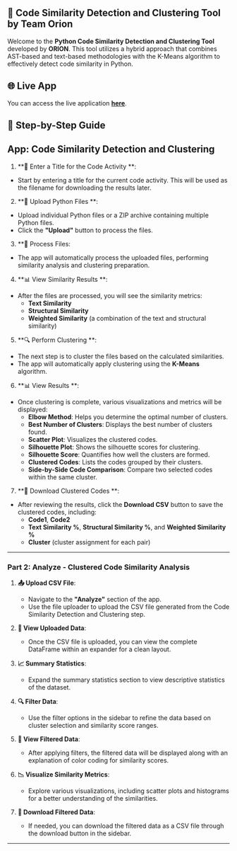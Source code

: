 ## 🚀 Code Similarity Detection and Clustering Tool by Team Orion

Welcome to the **Python Code Similarity Detection and Clustering Tool** developed by **ORION**. This tool utilizes a hybrid approach that combines AST-based and text-based methodologies with the K-Means algorithm to effectively detect code similarity in Python.

## 🌐 Live App
You can access the live application [**here**](https://thesis-roqzofhqframgkykcznpcp.streamlit.app/).

## 📖 Step-by-Step Guide

## App: Code Similarity Detection and Clustering

1. **📝 Enter a Title for the Code Activity **:
- Start by entering a title for the current code activity. This will be used as the filename for downloading the results later.

2. **📁 Upload Python Files **:
- Upload individual Python files or a ZIP archive containing multiple Python files.
- Click the **"Upload"** button to process the files.

3. **🔄 Process Files:
- The app will automatically process the uploaded files, performing similarity analysis and clustering preparation.

4. **📊 View Similarity Results **:
- After the files are processed, you will see the similarity metrics:
  - **Text Similarity**
  - **Structural Similarity**
  - **Weighted Similarity** (a combination of the text and structural similarity)

5. **🔍 Perform Clustering **:
- The next step is to cluster the files based on the calculated similarities.
- The app will automatically apply clustering using the **K-Means** algorithm.

6. **📊 View Results **:
- Once clustering is complete, various visualizations and metrics will be displayed:
  - **Elbow Method**: Helps you determine the optimal number of clusters.
  - **Best Number of Clusters**: Displays the best number of clusters found.
  - **Scatter Plot**: Visualizes the clustered codes.
  - **Silhouette Plot**: Shows the silhouette scores for clustering.
  - **Silhouette Score**: Quantifies how well the clusters are formed.
  - **Clustered Codes**: Lists the codes grouped by their clusters.
  - **Side-by-Side Code Comparison**: Compare two selected codes within the same cluster.

7. **💾 Download Clustered Codes **:
- After reviewing the results, click the **Download CSV** button to save the clustered codes, including:
  - **Code1**, **Code2**
  - **Text Similarity %**, **Structural Similarity %**, and **Weighted Similarity %**
  - **Cluster** (cluster assignment for each pair)

---

### Part 2: Analyze - Clustered Code Similarity Analysis

1. **📤 Upload CSV File**:
   - Navigate to the **"Analyze"** section of the app.
   - Use the file uploader to upload the CSV file generated from the Code Similarity Detection and Clustering step.

2. **📜 View Uploaded Data**:
   - Once the CSV file is uploaded, you can view the complete DataFrame within an expander for a clean layout.

3. **📈 Summary Statistics**:
   - Expand the summary statistics section to view descriptive statistics of the dataset.

4. **🔍 Filter Data**:
   - Use the filter options in the sidebar to refine the data based on cluster selection and similarity score ranges.

5. **🔑 View Filtered Data**:
   - After applying filters, the filtered data will be displayed along with an explanation of color coding for similarity scores.

6. **📉 Visualize Similarity Metrics**:
   - Explore various visualizations, including scatter plots and histograms for a better understanding of the similarities.

7. **💾 Download Filtered Data**:
   - If needed, you can download the filtered data as a CSV file through the download button in the sidebar.

---

